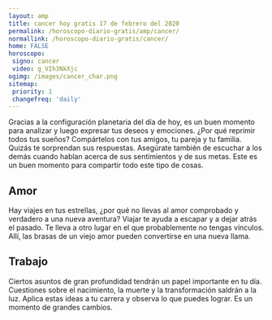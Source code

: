 ```yaml
---
layout: amp
title: cancer hoy gratis 17 de febrero del 2020 
permalink: /horoscopo-diario-gratis/amp/cancer/
normallink: /horoscopo-diario-gratis/cancer/
home: FALSE
horoscopo:
 signo: cancer
 video: g_VIh3NkXjc
ogimg: /images/cancer_char.png
sitemap:
 priority: 1
 changefreq: 'daily'
---
```



Gracias a la configuración planetaria del día de hoy, es un buen momento para analizar y luego expresar tus deseos y emociones. ¿Por qué reprimir todos tus sueños? Compártelos con tus amigos, tu pareja y tu familia. Quizás te sorprendan sus respuestas. Asegúrate también de escuchar a los demás cuando hablan acerca de sus sentimientos y de sus metas. Este es un buen momento para compartir todo este tipo de cosas.

## Amor

Hay viajes en tus estrellas, ¿por qué no llevas al amor comprobado y verdadero a una nueva aventura? Viajar te ayuda a escapar y a dejar atrás el pasado. Te lleva a otro lugar en el que probablemente no tengas vínculos. Allí, las brasas de un viejo amor pueden convertirse en una nueva llama.

## Trabajo

Ciertos asuntos de gran profundidad tendrán un papel importante en tu día. Cuestiones sobre el nacimiento, la muerte y la transformación saldrán a la luz. Aplica estas ideas a tu carrera y observa lo que puedes lograr. Es un momento de grandes cambios.